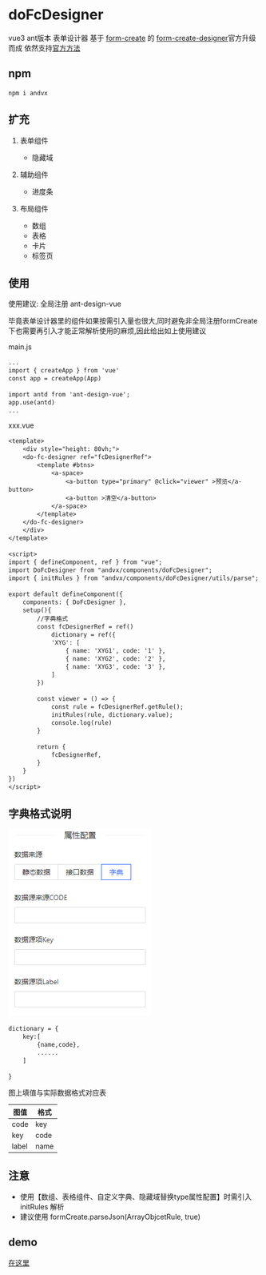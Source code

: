 #  doFcDesigner
vue3  ant版本 表单设计器 基于 [form-create](http://form-create.com/) 的 [form-create-designer](http://designer.form-create.com/guide/)官方升级而成 依然支持[官方方法](http://designer.form-create.com/guide/api.html#getrule)

## npm
```
npm i andvx
```

## 扩充

1. 表单组件
    - 隐藏域

2. 辅助组件
    - 进度条

3.  布局组件
    - 数组
    - 表格
    - 卡片
    - 标签页

## 使用

使用建议: 全局注册 ant-design-vue 

毕竟表单设计器里的组件如果按需引入量也很大,同时避免非全局注册formCreate下也需要再引入才能正常解析使用的麻烦,因此给出如上使用建议

main.js
```
...
import { createApp } from 'vue'
const app = createApp(App)

import antd from 'ant-design-vue';
app.use(antd)
...
```

xxx.vue
```
<template>
    <div style="height: 80vh;">
    <do-fc-designer ref="fcDesignerRef">
        <template #btns>
            <a-space>
                <a-button type="primary" @click="viewer" >预览</a-button>
                <a-button >清空</a-button>
            </a-space>
        </template>
    </do-fc-designer>
    </div>
</template>

<script>
import { defineComponent, ref } from "vue";
import DoFcDesigner from "andvx/components/doFcDesigner";
import { initRules } from "andvx/components/doFcDesigner/utils/parse";

export default defineComponent({
    components: { DoFcDesigner },
    setup(){
        //字典格式
        const fcDesignerRef = ref()
            dictionary = ref({
            'XYG': [
                { name: 'XYG1', code: '1' },
                { name: 'XYG2', code: '2' },
                { name: 'XYG3', code: '3' },
            ]
        })

        const viewer = () => {            
            const rule = fcDesignerRef.getRule();
            initRules(rule, dictionary.value);
            console.log(rule)
        }

        return {
            fcDesignerRef,
        }
    }
})
</script>
```


## 字典格式说明
![字典格式](./assets/dictionary.png)

```
dictionary = {
    key:[
        {name,code},
        ......
    ]

}
```
图上填值与实际数据格式对应表

|  图值  | 格式  |
| ----  | ---- |
| code  | key   |
| key   | code  |
| label | name  |

## 注意

- 使用【数组、表格组件、自定义字典、隐藏域替换type属性配置】时需引入 initRules 解析
- 建议使用  formCreate.parseJson(ArrayObjcetRule, true) 

## demo 

[在这里](../../src/views/form/fcDesigner.vue)